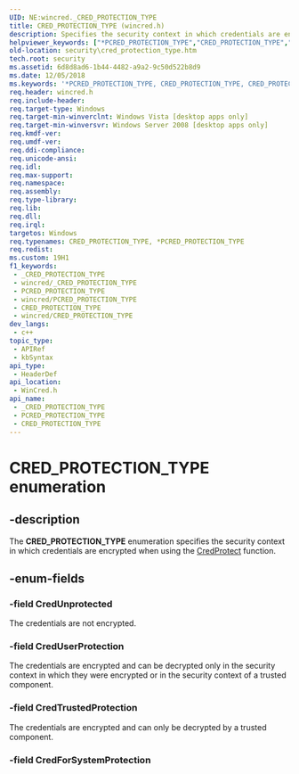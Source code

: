 ```yaml
---
UID: NE:wincred._CRED_PROTECTION_TYPE
title: CRED_PROTECTION_TYPE (wincred.h)
description: Specifies the security context in which credentials are encrypted when using the CredProtect function.
helpviewer_keywords: ["*PCRED_PROTECTION_TYPE","CRED_PROTECTION_TYPE","CRED_PROTECTION_TYPE enumeration [Security]","CredTrustedProtection","CredUnprotected","CredUserProtection","PCRED_PROTECTION_TYPE","PCRED_PROTECTION_TYPE enumeration pointer [Security]","security.cred_protection_type","wincred/CRED_PROTECTION_TYPE","wincred/CredTrustedProtection","wincred/CredUnprotected","wincred/CredUserProtection","wincred/PCRED_PROTECTION_TYPE"]
old-location: security\cred_protection_type.htm
tech.root: security
ms.assetid: 6d8d8ad6-1b44-4482-a9a2-9c50d522b8d9
ms.date: 12/05/2018
ms.keywords: '*PCRED_PROTECTION_TYPE, CRED_PROTECTION_TYPE, CRED_PROTECTION_TYPE enumeration [Security], CredTrustedProtection, CredUnprotected, CredUserProtection, PCRED_PROTECTION_TYPE, PCRED_PROTECTION_TYPE enumeration pointer [Security], security.cred_protection_type, wincred/CRED_PROTECTION_TYPE, wincred/CredTrustedProtection, wincred/CredUnprotected, wincred/CredUserProtection, wincred/PCRED_PROTECTION_TYPE'
req.header: wincred.h
req.include-header: 
req.target-type: Windows
req.target-min-winverclnt: Windows Vista [desktop apps only]
req.target-min-winversvr: Windows Server 2008 [desktop apps only]
req.kmdf-ver: 
req.umdf-ver: 
req.ddi-compliance: 
req.unicode-ansi: 
req.idl: 
req.max-support: 
req.namespace: 
req.assembly: 
req.type-library: 
req.lib: 
req.dll: 
req.irql: 
targetos: Windows
req.typenames: CRED_PROTECTION_TYPE, *PCRED_PROTECTION_TYPE
req.redist: 
ms.custom: 19H1
f1_keywords:
 - _CRED_PROTECTION_TYPE
 - wincred/_CRED_PROTECTION_TYPE
 - PCRED_PROTECTION_TYPE
 - wincred/PCRED_PROTECTION_TYPE
 - CRED_PROTECTION_TYPE
 - wincred/CRED_PROTECTION_TYPE
dev_langs:
 - c++
topic_type:
 - APIRef
 - kbSyntax
api_type:
 - HeaderDef
api_location:
 - WinCred.h
api_name:
 - _CRED_PROTECTION_TYPE
 - PCRED_PROTECTION_TYPE
 - CRED_PROTECTION_TYPE
---
```


# CRED_PROTECTION_TYPE enumeration


## -description

The <b>CRED_PROTECTION_TYPE</b> enumeration specifies the security context in which credentials are encrypted when using the <a href="/windows/desktop/api/wincred/nf-wincred-credprotecta">CredProtect</a> function.

## -enum-fields

### -field CredUnprotected

The credentials are not encrypted.

### -field CredUserProtection

The credentials are encrypted and can be decrypted only in the security context in which they were encrypted or in the security context of a trusted component.

### -field CredTrustedProtection

The credentials are encrypted and can only be decrypted by a trusted component.

### -field CredForSystemProtection

